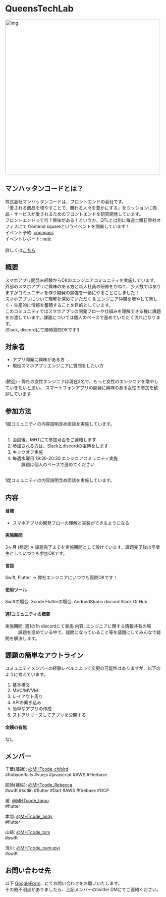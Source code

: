 # QueensTechLab

<img width="500" alt="img" src="https://user-images.githubusercontent.com/51016056/106406301-37cf8000-647c-11eb-8f9d-3485c2a05fa0.png">


## マンハッタンコードとは？
株式会社マンハッタンコードは、フロントエンドの会社です。<br>
「愛される商品を増やすことで、関わる人々を豊かにする」をミッションに商品・サービスが愛されるためのフロントエンドを研究開発しています。<br>
フロントエンドって何？興味がある！という方、QTLとは別に毎週土曜日弊社オフィスにて frontend squareというイベントを開催しています！<br>
イベント予約: [connpass](https://mht-code.connpass.com/)<br>
イベントレポート: [note](https://note.com/mhtcode/m/m6f5c25a78dd6)<br>
<br>
詳しくは[こちら](https://www.mht-code.com/)


## 概要
スマホアプリ開発未経験からOKのエンジニアコミュニティを実施しています。<br>
外部のスマホアプリに興味のある方と新人社員の研修をかねて、少人数ではありますがコミュニティを作り開発の勉強を一緒にやることにしました！<br>
スマホアプリについて理解を深めていただく & エンジニア仲間を増やして楽しく・生産的に情報を蓄積することを目的としています。<br>
このコミュニティではスマホアプリの開発フローや仕組みを理解できる様に課題をお渡しています。課題については個人のペースで進めていただく流れになります。<br>
(Slack, discordにて随時質問OKです!)


## 対象者
 - アプリ開発に興味がある方
 - 現役スマホアプリエンジニアに質問をしたい方
<br>
(歓迎)
 - 弊社の女性エンジニアは現在2名で、もっと女性のエンジニアを増やしていきたいと思い、 スマートフォンアプリの開発に興味のある女性の参加を歓迎しています


## 参加方法
1度コミュニティの内容説明含め面談を実施しています。<br>
<br>
1. 面談後、MHTにて参加可否をご連絡します<br>
2. 参加される方は、Slackとdiscordの招待をします<br>
3. キックオフ実施<br>
4. 毎週水曜日 19:30-20:30 エンジニアコミュニティ実施<br>
　　課題は個人のペースで進めてください<br>
<br>
1度コミュニティの内容説明含め面談を実施しています。


## 内容
#### 目標
 - スマホアプリの開発フローの理解と実装ができるようになる

#### 実施期間
3ヶ月 (想定)
※ 課題完了までを実施期間として設けています。課題完了後は卒業生としていつでも参加OKです。

#### 言語
Swift, Flutter
→ 弊社エンジニアにいつでも質問OKです！

#### 使用ツール
Swiftの場合: Xcode
Flutterの場合: AndroidStudio
discord
Slack
GitHub

#### 週1コミュニティの概要
実施期間: 週1の1h discordにて実施
内容: エンジニアに関する情報共有の場
　　　課題を進めている中で、疑問になっていること等を議題にしてみんなで疑問を解決します。

## 課題の簡単なアウトライン
コミュニティメンバーの経験レベルによって変更の可能性はありますが、以下のように考えています。
1. 基本構文
2. MVC/MVVM
3. レイアウト周り
4. APIの繋ぎ込み
5. 簡単なアプリの作成
6. ストアリリースしてアプリを公開する

#### 金銭の有無
なし

## メンバー
千葉(講師): [@MHTcode_chibird](https://twitter.com/MHTcode_chibird)<br>
#RubyonRails #vuejs #javascript #AWS #Firebase

図師(補佐): [@MHTcode_Rebecca](https://twitter.com/MHTcode_Rebecca)<br>
#swift #kotlin #flutter #Dart #AWS #firebase #GCP

瀧: [@MHTcode_tarou](https://twitter.com/MHTcode_tarou)<br>
#flutter

本間: [@MHTcode_andy](https://twitter.com/MHTcode_andy)<br>
#flutter

山崎: [@MHTcode_tom](https://twitter.com/tomsan96)<br>
#swift

清川: [@MHTcode_namupyi](https://twitter.com/kiyo27750074)<br>
#swift


## お問い合わせ先
以下 [GoogleForm](https://docs.google.com/forms/d/1aWdLupxd-NZRGDG_DNOLEIFJTdHrO9KxUE0MAY7Lvts/prefill)、にてお問い合わせをお願いいたします。<br>
その他不明点がありましたら、上記メンバーのtwitter DMにてご連絡ください。

